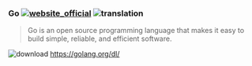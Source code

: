 ### Go [![website_official](https://gitbook07.oss-cn-hangzhou.aliyuncs.com/website_official.svg)](https://golang.org/) ![translation](https://gitbook07.oss-cn-hangzhou.aliyuncs.com/translation.svg)

> Go is an open source programming language that makes it easy to build simple, reliable, and efficient software.

![download](https://gitbook07.oss-cn-hangzhou.aliyuncs.com/download.svg) https://golang.org/dl/
